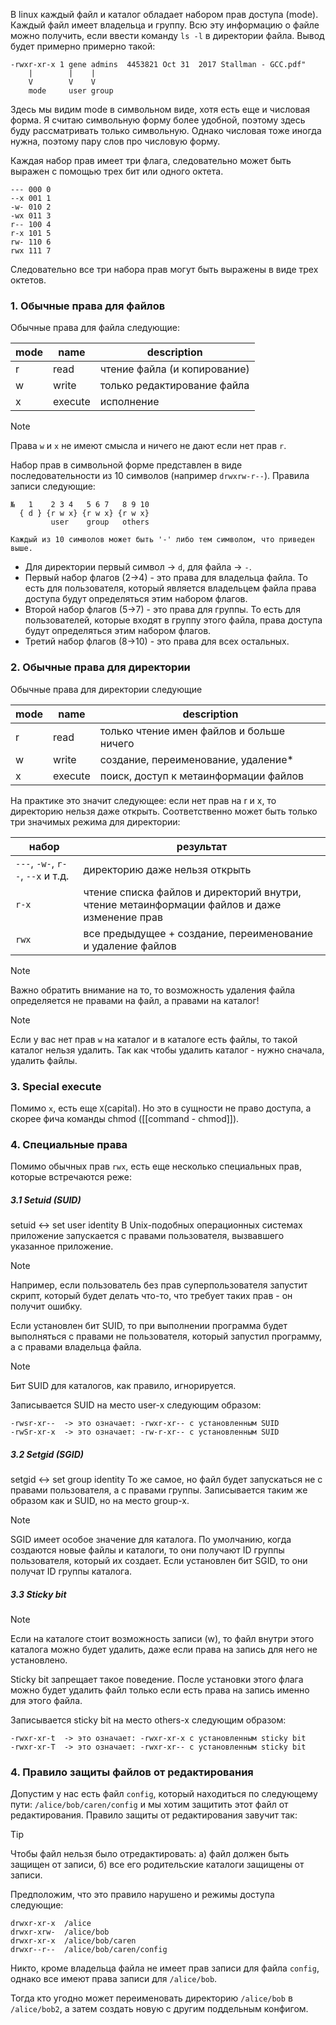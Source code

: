 В linux каждый файл и каталог обладает набором прав доступа (mode). Каждый файл имеет владельца и группу. Всю эту информацию о файле можно получить, если ввести команду `ls -l` в директории файла. Вывод будет примерно примерно такой:
```
-rwxr-xr-x 1 gene admins  4453821 Oct 31  2017 Stallman - GCC.pdf"
    |        |    |
    V        V    V
    mode     user group
```

Здесь мы видим mode в символьном виде, хотя есть еще и числовая форма. Я считаю символьную форму более удобной, поэтому здесь буду рассматривать только символьную. Однако числовая тоже иногда нужна, поэтому пару слов про числовую форму.

Каждая набор прав имеет три флага, следовательно может быть выражен с помощью трех бит или одного октета.
```
--- 000 0
--x 001 1
-w- 010 2
-wx 011 3
r-- 100 4 
r-x 101 5
rw- 110 6
rwx 111 7
```

Следовательно все три набора прав могут быть выражены в виде трех октетов.

### 1. Обычные права для файлов

Обычные права для файла следующие:

mode|name|description
-|-|-
r|read|чтение файла (и копирование)
w|write|только редактирование файла
x|execute|исполнение

>[!note]
>Права `w` и `x` не имеют смысла и ничего не дают если нет прав `r`.

Набор прав в символьной форме представлен в виде последовательности из 10 символов (например `drwxrw-r--`). Правила записи следующие:
```
№   1    2 3 4   5 6 7   8 9 10
  { d } {r w x} {r w x} {r w x}
	     user    group   others
	   
Каждый из 10 символов может быть '-' либо тем символом, что приведен выше.
```

- Для директории первый символ -> `d`, для файла -> `-`.
- Первый набор флагов (2->4) - это права для владельца файла. То есть для пользователя, который является владельцем файла права доступа будут определяться этим набором флагов.
- Второй набор флагов (5->7) - это права для группы. То есть для пользователей, которые входят в группу этого файла, права доступа будут определяться этим набором флагов.
- Третий набор флагов (8->10) - это права для всех остальных.

### 2. Обычные права для директории

Обычные права для директории следующие

mode|name|description
-|-|-
r|read|только чтение имен файлов и больше ничего
w|write|создание, переименование, удаление*
x|execute|поиск, доступ к метаинформации файлов

На практике это значит следующее: если нет прав на r и x, то директорию нельзя даже открыть. Соответственно может быть только три значимых режима для директории:

набор|результат
-|-
`---`, `-w-`, `r--`, `--x` и т.д. | директорию даже нельзя открыть
`r-x`|чтение списка файлов и директорий внутри, чтение метаинформации файлов и даже изменение прав
`rwx`| все предыдущее + создание, переименование и удаление файлов

>[!note]
>Важно обратить внимание на то, то возможность удаления файла определяется не правами на файл, а правами на каталог!

>[!note]
>Если у вас нет прав `w` на каталог и в каталоге есть файлы, то такой каталог нельзя удалить. Так как чтобы удалить каталог - нужно сначала, удалить файлы.

### 3. Special execute

Помимо `x`, есть еще `X`(capital). Но это в сущности не право доступа, а скорее фича команды chmod ([[command - chmod]]).

### 4. Специальные права

Помимо обычных прав `rwx`, есть еще несколько специальных прав, которые встречаются реже:

##### 3.1 Setuid (SUID)

setuid <-> set user identity
В Unix-подобных операционных системах приложение запускается с правами пользователя, вызвавшего указанное приложение.

>[!note]
>Например, если пользователь без прав суперпользователя запустит скрипт, который будет делать что-то, что требует таких прав - он получит ошибку.

Если установлен бит SUID, то при выполнении программа будет выполняться с правами не пользователя, который запустил программу, а с правами владельца файла. 

>[!note]
>Бит SUID для каталогов, как правило, игнорируется.

Записывается SUID на место user-x следующим образом:
```
-rwsr-xr--  -> это означaет: -rwxr-xr-- с установленным SUID
-rwSr-xr-x  -> это означaет: -rw-r-xr-- с установленным SUID
```

##### 3.2 Setgid (SGID)
setgid <-> set group identity
То же самое, но файл будет запускаться не с правами пользователя, а с правами группы. Записывается таким же образом как и SUID, но на место group-x.

>[!note]
>SGID имеет особое значение для каталога.
>По умолчанию, когда создаются новые файлы и каталоги, то они получают ID группы пользователя, который их создает. Если установлен бит SGID, то они получат ID группы каталога.

##### 3.3 Sticky bit

>[!note]
>Если на каталоге стоит возможность записи (w), то файл внутри этого каталога можно будет удалить, даже если права на запись для него не установлено.

Sticky bit запрещает такое поведение. После установки этого флага можно будет удалить файл только если есть права на запись именно для этого файла.

Записывается sticky bit на место others-x следующим образом:
```
-rwxr-xr-t  -> это означaет: -rwxr-xr-x с установленным sticky bit
-rwxr-xr-T  -> это означaет: -rwxr-xr-- с установленным sticky bit
```


### 4. Правило защиты файлов от редактирования

Допустим у нас есть файл `config`, который находиться по следующему пути:
`/alice/bob/caren/config` и мы хотим защитить этот файл от редактирования. Правило защиты от редактирования завучит так:

>[!tip]
>Чтобы файл нельзя было отредактировать:
>		а) файл должен быть защищен от записи,
>		б) все его родительские каталоги защищены от записи.

Предположим, что это правило нарушено и режимы доступа следующие:
```
drwxr-xr-x  /alice
drwxr-xrw-  /alice/bob
drwxr-xr-x  /alice/bob/caren
drwxr--r--  /alice/bob/caren/config
```

Никто, кроме владельца файла не имеет прав записи для файла `config`, однако все имеют права записи для `/alice/bob`.

Тогда кто угодно может переименовать директорию `/alice/bob` в `/alice/bob2`, а затем создать новую с другим поддельным конфигом.



